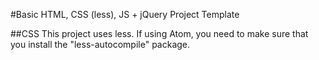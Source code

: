 #Basic HTML, CSS (less), JS + jQuery Project Template

##CSS
This project uses less. If using Atom, you need to make sure that you install the "less-autocompile" package.
